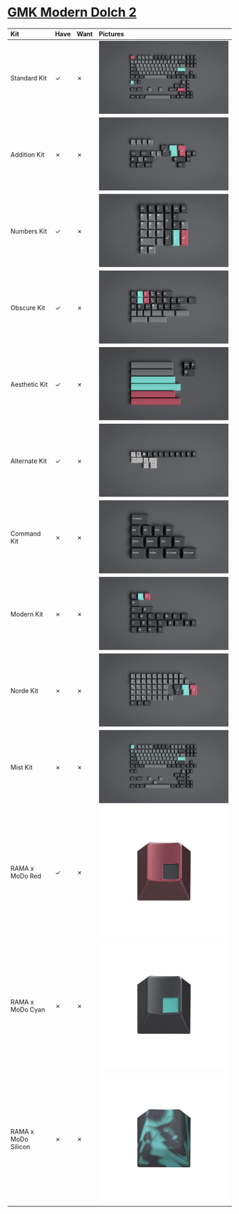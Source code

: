 # [GMK Modern Dolch 2](https://geekhack.org/index.php?topic=106764.0)

| Kit                     | Have    | Want    | Pictures |
| :-----------------------| :------ | :------ | :------- |
| Standard Kit            |    ✓    |    ✗    | ![](pictures/gmk_modern_dolch_2_standard_kit.jpg) |
| Addition Kit            |    ✗    |    ✗    | ![](pictures/gmk_modern_dolch_2_addition_kit.jpg) |
| Numbers Kit             |    ✓    |    ✗    | ![](pictures/gmk_modern_dolch_2_numbers_kit.jpg) |
| Obscure Kit             |    ✓    |    ✗    | ![](pictures/gmk_modern_dolch_2_obscure_kit.jpg) |
| Aesthetic Kit           |    ✓    |    ✗    | ![](pictures/gmk_modern_dolch_2_aesthetic_kit.jpg) |
| Alternate Kit           |    ✓    |    ✗    | ![](pictures/gmk_modern_dolch_2_alternate_kit.jpg) |
| Command Kit             |    ✗    |    ✗    | ![](pictures/gmk_modern_dolch_2_command_kit.jpg) |
| Modern Kit              |    ✗    |    ✗    | ![](pictures/gmk_modern_dolch_2_modern_kit.jpg) |
| Norde Kit               |    ✗    |    ✗    | ![](pictures/gmk_modern_dolch_2_norde_kit.jpg) |
| Mist Kit                |    ✗    |    ✗    | ![](pictures/gmk_modern_dolch_2_mist_kit.jpg) |
| RAMA x MoDo Red         |    ✓    |    ✗    | ![](pictures/gmk_modern_dolch_2_rama_red.jpg) |
| RAMA x MoDo Cyan        |    ✗    |    ✗    | ![](pictures/gmk_modern_dolch_2_rama_cyan.jpg) |
| RAMA x MoDo Silicon     |    ✗    |    ✗    | ![](pictures/gmk_modern_dolch_2_rama_silicon.jpg) |
